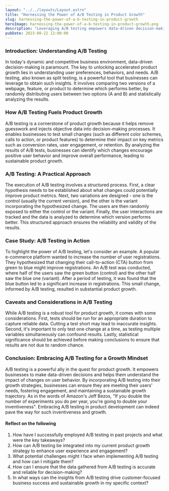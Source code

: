 ```yaml
---
layout: "../../layouts/Layout.astro"
title: "Harnessing the Power of A/B Testing in Product Growth"
slug: harnessing-the-power-of-a-b-testing-in-product-growth
heroImage: harnessing-the-power-of-a-b-testing-in-product-growth.png
description: "Leveraging A/B testing empowers data-driven decision-making for customer-focused business growth by optimizing product strategies and user engagement."
pubDate: 2023-08-22 12:00:00
---
```


### Introduction: Understanding A/B Testing

In today's dynamic and competitive business environment, data-driven decision-making is paramount. The key to unlocking accelerated product growth lies in understanding user preferences, behaviors, and needs. A/B testing, also known as split testing, is a powerful tool that businesses can leverage to obtain such insights. It involves comparing two versions of a webpage, feature, or product to determine which performs better, by randomly distributing users between two options (A and B) and statistically analyzing the results.

### How A/B Testing Fuels Product Growth

A/B testing is a cornerstone of product growth because it helps remove guesswork and injects objective data into decision-making processes. It enables businesses to test small changes (such as different color schemes, calls to action, or product features) to determine their impact on key metrics such as conversion rates, user engagement, or retention. By analyzing the results of A/B tests, businesses can identify which changes encourage positive user behavior and improve overall performance, leading to sustainable product growth.

### A/B Testing: A Practical Approach

The execution of A/B testing involves a structured process. First, a clear hypothesis needs to be established about what changes could potentially improve product metrics. Next, two variations are designed - one is the control (usually the current version), and the other is the variant incorporating the hypothesized change. The users are then randomly exposed to either the control or the variant. Finally, the user interactions are tracked and the data is analyzed to determine which version performs better. This structured approach ensures the reliability and validity of the results.

### Case Study: A/B Testing in Action

To highlight the power of A/B testing, let's consider an example. A popular e-commerce platform wanted to increase the number of user registrations. They hypothesized that changing their call-to-action (CTA) button from green to blue might improve registrations. An A/B test was conducted, where half of the users saw the green button (control) and the other half saw the blue one (variant). After a period of testing, it was found that the blue button led to a significant increase in registrations. This small change, informed by A/B testing, resulted in substantial product growth.

### Caveats and Considerations in A/B Testing

While A/B testing is a robust tool for product growth, it comes with some considerations. First, tests should be run for an appropriate duration to capture reliable data. Cutting a test short may lead to inaccurate insights. Second, it's important to only test one change at a time, as testing multiple variables simultaneously can confound results. Lastly, statistical significance should be achieved before making conclusions to ensure that results are not due to random chance.

### Conclusion: Embracing A/B Testing for a Growth Mindset

A/B testing is a powerful ally in the quest for product growth. It empowers businesses to make data-driven decisions and helps them understand the impact of changes on user behavior. By incorporating A/B testing into their growth strategies, businesses can ensure they are meeting their users' needs, fostering engagement, and maintaining a sustainable growth trajectory. As in the words of Amazon's Jeff Bezos, "If you double the number of experiments you do per year, you're going to double your inventiveness". Embracing A/B testing in product development can indeed pave the way for such inventiveness and growth.

#### Reflect on the following

1. How have I successfully employed A/B testing in past projects and what were the key takeaways?
2. How can A/B testing be integrated into my current product growth strategy to enhance user experience and engagement?
3. What potential challenges might I face when implementing A/B testing and how can I mitigate them?
4. How can I ensure that the data gathered from A/B testing is accurate and reliable for decision-making?
5. In what ways can the insights from A/B testing drive customer-focused business success and sustainable growth in my specific context?
